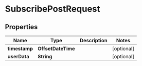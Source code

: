 

# SubscribePostRequest


## Properties

| Name | Type | Description | Notes |
|------------ | ------------- | ------------- | -------------|
|**timestamp** | **OffsetDateTime** |  |  [optional] |
|**userData** | **String** |  |  [optional] |



